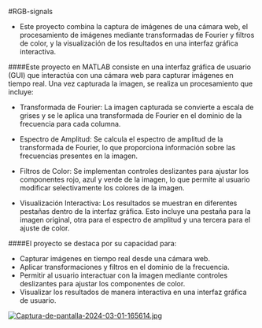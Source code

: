 #RGB-signals

- Este proyecto combina la captura de imágenes de una cámara web, el procesamiento de imágenes mediante transformadas de Fourier y filtros de color, y la visualización de los resultados en una interfaz gráfica interactiva.



####Este proyecto en MATLAB consiste en una interfaz gráfica de usuario (GUI) que interactúa con una cámara web para capturar imágenes en tiempo real. Una vez capturada la imagen, se realiza un procesamiento que incluye:

- Transformada de Fourier: La imagen capturada se convierte a escala de grises y se le aplica una transformada de Fourier en el dominio de la frecuencia para cada columna.

- Espectro de Amplitud: Se calcula el espectro de amplitud de la transformada de Fourier, lo que proporciona información sobre las frecuencias presentes en la imagen.

- Filtros de Color: Se implementan controles deslizantes para ajustar los componentes rojo, azul y verde de la imagen, lo que permite al usuario modificar selectivamente los colores de la imagen.

- Visualización Interactiva: Los resultados se muestran en diferentes pestañas dentro de la interfaz gráfica. Esto incluye una pestaña para la imagen original, otra para el espectro de amplitud y una tercera para el ajuste de color.

####El proyecto se destaca por su capacidad para:

- Capturar imágenes en tiempo real desde una cámara web.
- Aplicar transformaciones y filtros en el dominio de la frecuencia.
- Permitir al usuario interactuar con la imagen mediante controles deslizantes para ajustar los componentes de color.
- Visualizar los resultados de manera interactiva en una interfaz gráfica de usuario.

[![Captura-de-pantalla-2024-03-01-165614.jpg](https://i.postimg.cc/wB3s6bs2/Captura-de-pantalla-2024-03-01-165614.jpg)](https://postimg.cc/nsbL2229)


